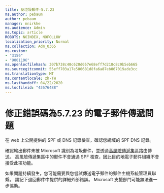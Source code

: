 ```yaml
---
title: 反垃圾郵件-5.7.23
ms.author: pebaum
author: pebaum
manager: mnirkhe
ms.audience: Admin
ms.topic: article
ROBOTS: NOINDEX, NOFOLLOW
localization_priority: Normal
ms.collection: Adm_O365
ms.custom:
- "3156"
- "9001196"
ms.openlocfilehash: 307b738c40c620d057e68eff7d218c8c9b5eb665
ms.sourcegitcommit: 55eff703a17e500681d8fa6a87eb067019ade3cc
ms.translationtype: MT
ms.contentlocale: zh-TW
ms.lasthandoff: 04/22/2020
ms.locfileid: "43676488"
---
```

# <a name="fix-email-delivery-issues-for-error-code-5723"></a>修正錯誤碼為5.7.23 的電子郵件傳遞問題

在 web 上公開提供的 SPF 或 DNS 記錄檢查，確認您網域的 SPF DNS 記錄。

確認輸出郵件未被 Microsoft 識別為垃圾郵件，並透過[高風險傳遞集](https://docs.microsoft.com/office365/SecurityCompliance/high-risk-delivery-pool-for-outbound-messages)區路由傳送。 高風險傳遞集區中的郵件不會通過 SPF 檢查，因此目的地電子郵件組織不會接受此項功能。

如果問題持續發生，您可能需要與您嘗試傳送電子郵件的郵件主機系統管理員聯繫。 請記下退回郵件中提供的詳細外部錯誤。 Microsoft 支援部門可能無法進一步協助。
